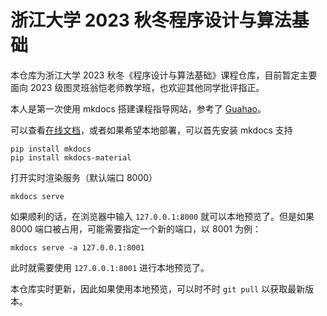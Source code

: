 # 浙江大学 2023 秋冬程序设计与算法基础
本仓库为浙江大学 2023 秋冬《程序设计与算法基础》课程仓库，目前暂定主要面向 2023 级图灵班翁恺老师教学班，也欢迎其他同学批评指正。

本人是第一次使用 mkdocs 搭建课程指导网站，参考了 [Guahao](https://github.com/Guahao31/2023_DD)。

可以查看[在线文档](https://zhoutimemachine.github.io/CProgrammingBasics/)，或者如果希望本地部署，可以首先安装 mkdocs 支持
```
pip install mkdocs
pip install mkdocs-material
```

打开实时渲染服务（默认端口 8000）
```
mkdocs serve
```

如果顺利的话，在浏览器中输入 `127.0.0.1:8000` 就可以本地预览了。但是如果 8000 端口被占用，可能需要指定一个新的端口，以 8001 为例：
```
mkdocs serve -a 127.0.0.1:8001
```

此时就需要使用 `127.0.0.1:8001` 进行本地预览了。

本仓库实时更新，因此如果使用本地预览，可以时不时 `git pull` 以获取最新版本。